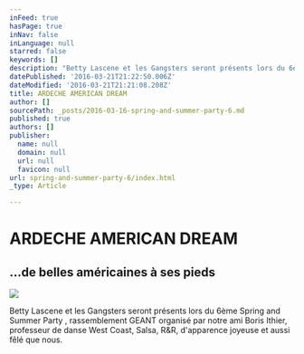 ```yaml
---
inFeed: true
hasPage: true
inNav: false
inLanguage: null
starred: false
keywords: []
description: "Betty Lascene et les Gangsters seront présents lors du 6ème Spring and Summer Party , rassemblement GEANT organisé par notre ami Boris Ithier, professeur de danse West Coast, Salsa, R&R, d'apparence joyeuse et aussi fêlé que nous."
datePublished: '2016-03-21T21:22:50.006Z'
dateModified: '2016-03-21T21:21:08.208Z'
title: ARDECHE AMERICAN DREAM
author: []
sourcePath: _posts/2016-03-16-spring-and-summer-party-6.md
published: true
authors: []
publisher:
  name: null
  domain: null
  url: null
  favicon: null
url: spring-and-summer-party-6/index.html
_type: Article

---
```

# ARDECHE AMERICAN DREAM

## ...de belles américaines à ses pieds
![](https://s3-us-west-2.amazonaws.com/the-grid-img/p/5b4e342e53636667d84af1a92f70312c96895c01.jpg)

Betty Lascene et les Gangsters seront présents lors du 6ème Spring and Summer Party , rassemblement GEANT organisé par notre ami Boris Ithier, professeur de danse West Coast, Salsa, R&R, d'apparence joyeuse et aussi fêlé que nous.